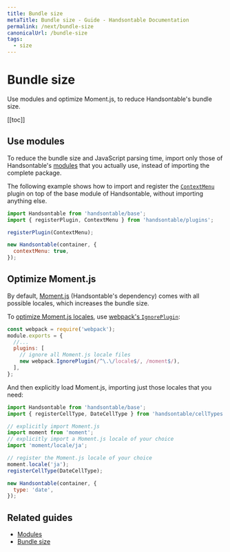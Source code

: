 ```yaml
---
title: Bundle size
metaTitle: Bundle size - Guide - Handsontable Documentation
permalink: /next/bundle-size
canonicalUrl: /bundle-size
tags:
  - size
---
```


# Bundle size

Use modules and optimize Moment.js, to reduce Handsontable's bundle size.

[[toc]]

## Use modules

To reduce the bundle size and JavaScript parsing time, import only those of Handsontable's [modules](@/guides/tools-and-building/modules.md) that you actually use, instead of importing the complete package.

The following example shows how to import and register the [`ContextMenu`](@/api/contextMenu.md) plugin on top of the base module of Handsontable, without importing anything else.

```js
import Handsontable from 'handsontable/base';
import { registerPlugin, ContextMenu } from 'handsontable/plugins';

registerPlugin(ContextMenu);

new Handsontable(container, {
  contextMenu: true,
});
```

## Optimize Moment.js

By default, [Moment.js](https://momentjs.com/) (Handsontable's dependency) comes with all possible locales, which increases the bundle size.

To [optimize Moment.js locales](https://github.com/jmblog/how-to-optimize-momentjs-with-webpack), use [webpack's `IgnorePlugin`](https://webpack.js.org/plugins/ignore-plugin/):

```js
const webpack = require('webpack');
module.exports = {
  //...
  plugins: [
    // ignore all Moment.js locale files
    new webpack.IgnorePlugin(/^\.\/locale$/, /moment$/),
  ],
};
```

And then explicitly load Moment.js, importing just those locales that you need:

```js
import Handsontable from 'handsontable/base';
import { registerCellType, DateCellType } from 'handsontable/cellTypes';

// explicitly import Moment.js
import moment from 'moment';
// explicitly import a Moment.js locale of your choice
import 'moment/locale/ja';

// register the Moment.js locale of your choice
moment.locale('ja');
registerCellType(DateCellType);

new Handsontable(container, {
  type: 'date',
});
```

## Related guides

- [Modules](@/guides/tools-and-building/modules.md)
- [Bundle size](@/guides/optimization/bundle-size.md)